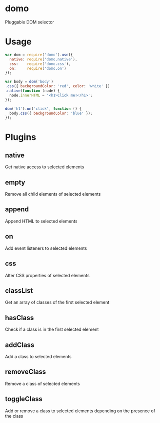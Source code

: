 domo
====

Pluggable DOM selector

Usage
=====

```js
var dom = require('domo').use({
  native: require('domo.native'),
  css:    require('domo.css'),
  on:     require('domo.on')
});

var body = dom('body')
.css({ backgroundColor: 'red', color: 'white' })
.native(function (node) {
  node.innerHTML = '<h1>Click me!</h1>';
});

dom('h1').on('click', function () {
  body.css({ backgroundColor: 'blue' });
});
```

Plugins
=======

native
------

Get native access to selected elements

empty
-----

Remove all child elements of selected elements

append
------

Append HTML to selected elements

on
--

Add event listeners to selected elements

css
---

Alter CSS properties of selected elements

classList
---------

Get an array of classes of the first selected element

hasClass
--------

Check if a class is in the first selected element

addClass
--------

Add a class to selected elements

removeClass
-----------

Remove a class of selected elements

toggleClass
-----------

Add or remove a class to selected elements depending on the presence of the class
